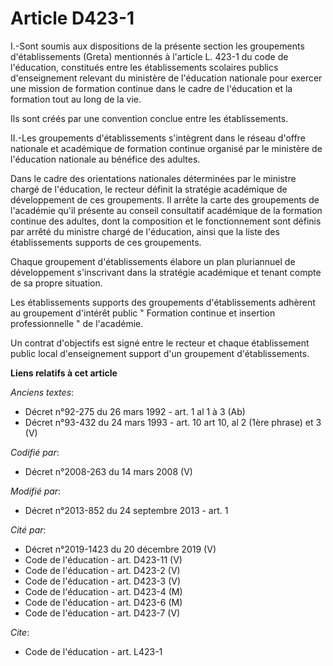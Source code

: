 # Article D423-1

I.-Sont soumis aux dispositions de la présente section les groupements d'établissements (Greta) mentionnés à l'article L.
423-1 du code de l'éducation, constitués entre les établissements scolaires publics d'enseignement relevant du ministère de
l'éducation nationale pour exercer une mission de formation continue dans le cadre de l'éducation et la formation tout au
long de la vie. 

Ils sont créés par une convention conclue entre les établissements. 

II.-Les groupements d'établissements s'intègrent dans le réseau d'offre nationale et académique de formation continue
organisé par le ministère de l'éducation nationale au bénéfice des adultes. 

Dans le cadre des orientations nationales déterminées par le ministre chargé de l'éducation, le recteur définit la stratégie
académique de développement de ces groupements. Il arrête la carte des groupements de l'académie qu'il présente au conseil
consultatif académique de la formation continue des adultes, dont la composition et le fonctionnement sont définis par arrêté
du ministre chargé de l'éducation, ainsi que la liste des établissements supports de ces groupements. 

Chaque groupement d'établissements élabore un plan pluriannuel de développement s'inscrivant dans la stratégie académique et
tenant compte de sa propre situation. 

Les établissements supports des groupements d'établissements adhèrent au groupement d'intérêt public " Formation continue et
insertion professionnelle " de l'académie. 

Un contrat d'objectifs est signé entre le recteur et chaque établissement public local d'enseignement support d'un groupement
d'établissements.

**Liens relatifs à cet article**

_Anciens textes_:

  - Décret n°92-275 du 26 mars 1992 - art. 1 al 1 à 3 (Ab)
  - Décret n°93-432 du 24 mars 1993 - art. 10 art 10, al 2 (1ère phrase) et 3 (V)

_Codifié par_:

  - Décret n°2008-263 du 14 mars 2008 (V)

_Modifié par_:

  - Décret n°2013-852 du 24 septembre 2013 - art. 1

_Cité par_:

  - Décret n°2019-1423 du 20 décembre 2019 (V)
  - Code de l'éducation - art. D423-11 (V)
  - Code de l'éducation - art. D423-2 (V)
  - Code de l'éducation - art. D423-3 (V)
  - Code de l'éducation - art. D423-4 (M)
  - Code de l'éducation - art. D423-6 (M)
  - Code de l'éducation - art. D423-7 (V)

_Cite_:

  - Code de l'éducation - art. L423-1
